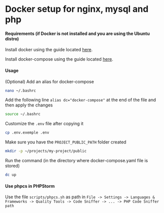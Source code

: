 # Docker setup for nginx, mysql and php
#### Requirements (if Docker is not installed and you are using the Ubuntu distro)

Install docker using the guide located [here](https://docs.docker.com/install/linux/docker-ce/ubuntu/).

Install docker-compose using the guide located [here](https://docs.docker.com/compose/install/).

#### Usage

(Optional) Add an alias for docker-compose
```bash
nano ~/.bashrc
```

Add the following line ```alias dc="docker-compose"``` at the end of the file and then apply the changes

```bash
source ~/.bashrc
```

Customize the ```.env``` file after copying it
```bash
cp .env.exemple .env
```

Make sure you have the ```PROJECT_PUBLIC_PATH``` folder created
```bash
mkdir -p ~/projects/my-project/public
```

Run the command (in the directory where docker-compose.yaml file is stored)
```bash
dc up
```

#### Use phpcs in PHPStorm

Use the file ```scripts/phpcs.sh``` as path in ```File -> Settings -> Languages & Frameworks -> Quality Tools -> Code Sniffer -> ... -> PHP Code Sniffer path```
